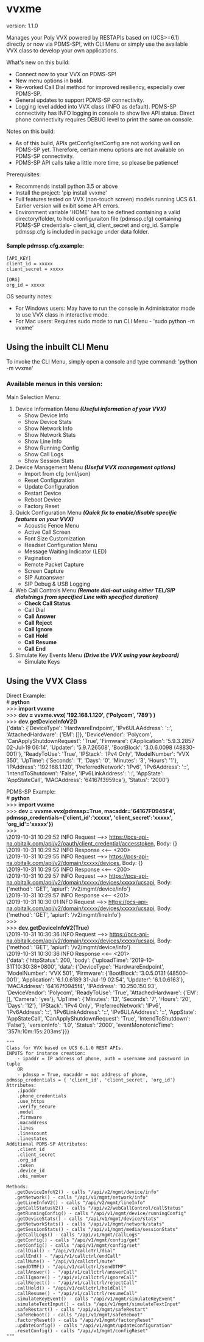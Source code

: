 # vvxme
version: 1.1.0

Manages your Poly VVX powered by RESTAPIs based on (UCS>=6.1) directly or now via PDMS-SP!, with CLI Menu or simply use the available VVX class to develop your own applications.

What's new on this build:
  - Connect now to your VVX on PDMS-SP! 
  - New menu options in **bold**.
  - Re-worked Call Dial method for improved resiliency, especially over PDMS-SP.
  - General updates to support PDMS-SP connectivity.
  - Logging level added into VVX class (INFO as default). PDMS-SP connectivity has INFO logging in console to show live API status. Direct phone connectivity requires DEBUG level to print the same on console.  

Notes on this build:
  - As of this build, APIs getConfig/setConfig are not working well on PDMS-SP yet. Therefore, certain menu options are not available on PDMS-SP connectivity.
  - PDMS-SP API calls take a little more time, so please be patience!


Prerequisites:
  - Recommends install python 3.5 or above
  - Install the project:  'pip install vvxme'
  - Full features tested on VVX (non-touch screen) models running UCS 6.1. Earlier version will exibit some API errors.
  - Environment variable 'HOME' has to be defined containing a valid directory/folder, to hold configuraiton file (pdmssp.cfg) containing PDMS-SP credentials- client_id, client_secret and org_id. Sample pdmssp.cfg is included in package under data folder.

#### Sample pdmssp.cfg.example:
    [API_KEY]
    client_id = xxxxx
    client_secret = xxxxx

    [ORG]
    org_id = xxxxx

OS security notes:  
  - For Windows users: May have to run the console in Administrator mode to use VVX class in interactive mode.  
  - For Mac users: Requires sudo mode to run CLI Menu - 'sudo python -m vvxme'  

## Using the inbuilt CLI Menu
To invoke the CLI Menu, simply open a console and type command: 'python -m vvxme' 

### Available menus in this version:
Main Selection Menu:
  1. Device Information Menu *__(Useful information of your VVX)__*
      - Show Device Info
      - Show Device Stats
      - Show Network Info
      - Show Network Stats
      - Show Line Info
      - Show Running Config
      - Show Call Logs
      - Show Session Stats
  2. Device Management Menu *__(Useful VVX management options)__*
      - Import from cfg (xml/json)
      - Reset Configuration
      - Update Configuration
      - Restart Device
      - Reboot Device
      - Factory Reset
  3. Quick Configuration Menu *__(Quick fix to enable/disable specific features on your VVX)__*
      - Acoustic Fence Menu
      - Active Call Screen
      - Font Size Customization
      - Headset Configuration Menu
      - Message Waiting Indicator (LED)
      - Pagination
      - Remote Packet Capture
      - Screen Capture
      - SIP Autoanswer
      - SIP Debug & USB Logging
  4. Web Call Controls Menu *__(Remote dial-out using either TEL/SIP dialstrings from specified Line with specified duration)__*
      - **Check Call Status**
      - Call Dial 
      - **Call Answer**
      - **Call Reject**
      - **Call Ignore**
      - **Call Hold**
      - **Call Resume**
      - **Call End**
  5. Simulate Key Events Menu *__(Drive the VVX using your keyboard)__*
      - Simulate Keys 
  

## Using the VVX Class 

Direct Example:  
\# **python**  
\>>> **import vvxme**  
\>>> **dev = vvxme.vvx( '192.168.1.120', ('Polycom', '789') )**  
\>>> **dev.getDeviceInfoV2()**  
{'data': {'DeviceType': 'HardwareEndpoint', 'IPv6ULAAddress': '::', 'AttachedHardware': {'EM': []}, 'DeviceVendor': 'Polycom', 'CanApplyShutdownRequest': 'True', 'Firmware': {'Application': '5.9.3.2857 02-Jul-19 06:14', 'Updater': '5.9.7.26508', 'BootBlock': '3.0.6.0098 (48830-001)'}, 'ReadyToUse': 'True', 'IPStack': 'IPv4 Only', 'ModelNumber': 'VVX 350', 'UpTime': {'Seconds': '1', 'Days': '0', 'Minutes': '3', 'Hours': '1'}, 'IPAddress': '192.168.1.120', 'PreferredNetwork': 'IPv6', 'IPv6Address': '::', 'IntendToShutdown': 'False', 'IPv6LinkAddress': '::', 'AppState': 'AppStateCall', 'MACAddress': '64167f3959ca'}, 'Status': '2000'}  
  
PDMS-SP Example:  
\# **python**  
\>>> **import vvxme**  
\>>> **dev = vvxme.vvx(pdmssp=True, macaddr='64167F0945F4', pdmssp_credentials={'client_id':'xxxxx', 'client_secret':'xxxxx', 'org_id'='xxxxx'})**  
\>>>   
\2019-10-31 10:29:52 INFO     Request -->> https://pcs-api-na.obitalk.com/api/v2/oauth/client_credential/accesstoken, Body: {}  
\2019-10-31 10:29:52 INFO     Response <<-- <200>  
\2019-10-31 10:29:55 INFO     Request -->> https://pcs-api-na.obitalk.com/api/v2/domain/xxxxx/devices, Body: {}  
\2019-10-31 10:29:55 INFO     Response <<-- <200>  
\2019-10-31 10:29:57 INFO     Request -->> https://pcs-api-na.obitalk.com/api/v2/domain/xxxxx/devices/xxxxx/ucsapi, Body: {'method': \'GET', 'apiurl': '/v2/mgmt/device/info'}  
\2019-10-31 10:29:57 INFO     Response <<-- <201>  
\2019-10-31 10:30:01 INFO     Request -->> https://pcs-api-na.obitalk.com/api/v2/domain/xxxxx/devices/xxxxx/ucsapi, Body: {'method': \'GET', 'apiurl': '/v2/mgmt/lineInfo'}  
\>>>    
\>>> **dev.getDeviceInfoV2(True)**  
\2019-10-31 10:30:36 INFO     Request -->> https://pcs-api-na.obitalk.com/api/v2/domain/xxxxx/devices/xxxxx/ucsapi, Body: {'method': 'GET', 'apiurl': '/v2/mgmt/device/info'}  
\2019-10-31 10:30:36 INFO     Response <<-- <201>  
{'data': {'httpStatus': 200, 'body': {'uploadTime': '2019-10-31T10:30:38+0800', 'data': {'DeviceType': 'HardwareEndpoint', 'ModelNumber': 'VVX 501', 'Firmware': {'BootBlock': '3.0.5.0131 (48500-001)', 'Application': '6.1.0.6189 31-Jul-19 02:54', 'Updater': '6.1.0.6163'}, 'MACAddress': '64167f0945f4', 'IPAddress': '10.250.150.93', 'DeviceVendor': 'Polycom', 'ReadyToUse': 'True', 'AttachedHardware': {'EM': [], 'Camera': 'yes'}, 'UpTime': {'Minutes': '13', 'Seconds': '7', 'Hours': '20', 'Days': '12'}, 'IPStack': 'IPv4 Only', 'PreferredNetwork': 'IPv6', 'IPv6Address': '::', 'IPv6LinkAddress': '::', 'IPv6ULAAddress': '::', 'AppState': 'AppStateCall', 'CanApplyShutdownRequest': 'True', 'IntendToShutdown': 'False'}, 'versionInfo': '1.0', 'Status': '2000', 'eventMonotonicTime': '357h:10m:15s:203ms'}}}  


    """
    Class for VVX based on UCS 6.1.0 REST APIs.
    INPUTS for instance creation:
        - ipaddr = IP address of phone, auth = username and password in tuple
        OR
        - pdmssp = True, macaddr = mac address of phone, pdmssp_credentials = { 'client_id', 'client_secret', 'org_id'}
    Attributes:
        .ipaddr
        .phone_credentials
        .use_https
        .verify_secure
        .model
        .firmware
        .macaddress
        .lines
        .linescount
        .linestates
    Additional PDMS-SP Attributes:
        .client_id
        .client_secret
        .org_id
        .token
        .device_id
        .obi_number
    
    Methods:
       .getDeviceInfoV2() - calls "/api/v2/mgmt/device/info"
       .getNetwork() - calls "/api/v1/mgmt/network/info"
       .getLineInfoV2() - calls "/api/v2/mgmt/lineInfo"
       .getCallStatusV2() - calls "/api/v2/webCallControl/callStatus"
       .getRunningConfig() - calls "/api/v1/mgmt/device/runningConfig"
       .getDeviceStats() - calls "/api/v1/mgmt/device/stats"
       .getNetworkStats() - calls "/api/v1/mgmt/network/stats"
       .getSessionStats() - calls "/api/v1/mgmt/media/sessionStats"
       .getCallLogs() - calls "/api/v1/mgmt/callLogs"
       .getConfig() - calls "/api/v1/mgmt/config/get"
       .setConfig() - calls "/api/v1/mgmt/config/set"
       .callDial() - "/api/v1/callctrl/dial"
       .callEnd() - "/api/v1/callctrl/endCall"
       .callMute() - "/api/v1/callctrl/mute"
       .sendDTMF() - "/api/v1/callctrl/sendDTMF"
       .callAnswer() - "/api/v1/callctrl/answerCall"
       .callIgnore() - "/api/v1/callctrl/ignoreCall"
       .callReject() - "/api/v1/callctrl/rejectCall"
       .callHold() - "/api/v1/callctrl/holdCall"
       .callResume() - "/api/v1/callctrl/resumeCall"
       .simulateKeyEvent() - calls "/api/v1/mgmt/simulateKeyEvent"
       .simulateTextInput() - calls "/api/v1/mgmt/simulateTextInput"
       .safeRestart() - calls "/api/v1/mgmt/safeRestart"
       .safeReboot() - calls "/api/v1/mgmt/safeReboot"
       .factoryReset() - calls "/api/v1/mgmt/factoryReset"
       .updateConfig() - calls "/api/v1/mgmt/updateConfiguration"
       .resetConfig() - calls "/api/v1/mgmt/configReset"
    """
